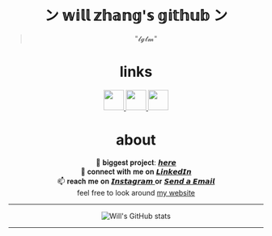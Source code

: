 

<h1 align="center">  ン 𝕨𝕚𝕝𝕝 𝕫𝕙𝕒𝕟𝕘'𝕤 𝕘𝕚𝕥𝕙𝕦𝕓 ン </h1>

<div align="center"> 
  
> "𝓵𝓰𝓽𝓶" 
  
 </div>
 
 
<!--
**notwz/notwz** is a ✨ _special_ ✨ repository because its `README.md` (this file) appears on your GitHub profile.

Here are some ideas to get you started:

- 🔭 I’m currently working on ...
- 🌱 I’m currently learning ...
- 👯 I’m looking to collaborate on ...
- 🤔 I’m looking for help with ...
- 💬 Ask me about ...
- 📫 How to reach me: ...
- 😄 Pronouns: ...
- ⚡ Fun fact: ...
-->

<div align="center"> 
  
# links 

<a href="https://www.linkedin.com/in/notwz/"> 
<img src="https://cdn-icons-png.flaticon.com/512/174/174857.png" height=40px />
</a>

<a href="https://www.instagram.com/notwillzhang/">
<img src="https://upload.wikimedia.org/wikipedia/commons/thumb/a/a5/Instagram_icon.png/2048px-Instagram_icon.png" height=40px />
</a> 
<a href = "mailto: wz282@cornell.edu"> <img src="https://icons-for-free.com/download-icon-google+mail+icon-1320192249286867468_512.png" height=40px /> </a>
 </div> 
 
 <div align="center">
  
# about 


<div align="center"> 
🔭 𝐛𝐢𝐠𝐠𝐞𝐬𝐭 𝐩𝐫𝐨𝐣𝐞𝐜𝐭: <a href="https://chinadelightmd.com"> 𝙝𝙚𝙧𝙚 </a> 
</div> 

<div align="center"> 
👔 𝐜𝐨𝐧𝐧𝐞𝐜𝐭 𝐰𝐢𝐭𝐡 𝐦𝐞 𝐨𝐧 <a href="https://www.linkedin.com/in/notwz/"> 𝙇𝙞𝙣𝙠𝙚𝙙𝙄𝙣 </a>
  </div> 
  
 <div align="center"> 
📫 𝐫𝐞𝐚𝐜𝐡 𝐦𝐞 𝐨𝐧 <a href="https://www.instagram.com/notwillzhang/"> 𝙄𝙣𝙨𝙩𝙖𝙜𝙧𝙖𝙢 </a> 𝐨𝐫 <a href = "mailto: wz282@cornell.edu"> 𝙎𝙚𝙣𝙙 𝙖 𝙀𝙢𝙖𝙞𝙡</a>
</div> 
  
   <div align="center"> 
 feel free to look around  <a href="https://wizhaa.com/"> my website </a>
</div> 
  
  </div> 

<div> 
  
  ----
  
  </div> 
<div align="center">
  
![Will's GitHub stats](https://github-readme-stats.vercel.app/api?username=notwz&count_private=true&hide=star,contribss&show_icons=true&theme=dark)
 
</div>

---- 



